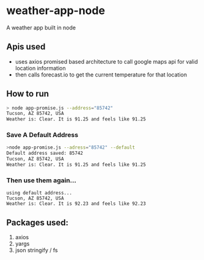 # weather-app-node
A weather app built in node

## Apis used
- uses axios promised based architecture to call google maps api for valid location information
- then calls forecast.io to get the current temperature for that location

## How to run
```bash
> node app-promise.js --address="85742"
Tucson, AZ 85742, USA
Weather is: Clear. It is 91.25 and feels like 91.25
```

### Save A Default Address
```bash
>node app-promise.js --adress="85742" --default
Default address saved: 85742
Tucson, AZ 85742, USA
Weather is: Clear. It is 91.25 and feels like 91.25
```
### Then use them again...
```
using default address...
Tucson, AZ 85742, USA
Weather is: Clear. It is 92.23 and feels like 92.23
```

## Packages used:
1) axios
2) yargs
3) json stringify / fs